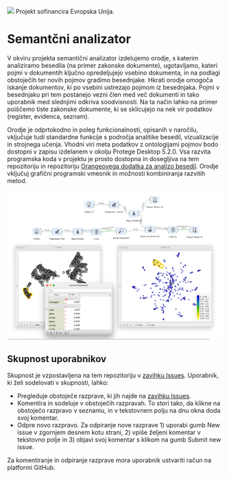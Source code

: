 ![](meetings/logos.png)
Projekt sofinancira Evropska Unija.

# Semantčni analizator

V okviru projekta semantični analizator izdelujemo orodje, s katerim analiziramo besedila (na primer
zakonske dokumente), ugotavljamo, kateri pojmi v dokumentih ključno opredeljujejo vsebino
dokumenta, in na podlagi obstoječih ter novih pojmov gradimo besednjake. Hkrati orodje omogoča
iskanje dokumentov, ki po vsebini ustrezajo pojmom iz besednjaka. Pojmi v besednjaku pri tem
postanejo vezni člen med več dokumenti in tako uporabnik med slednjimi odkriva soodvisnosti. Na ta
način lahko na primer poiščemo tiste zakonske dokumente, ki se sklicujejo na nek vir podatkov (register,
evidenca, seznam).

Orodje je odprtokodno in poleg funkcionalnosti, opisanih v naročilu, vključuje tudi
standardne funkcije s področja analitike besedil, vizualizacije in strojnega učenja. Vhodni viri meta
podatkov z ontologijami pojmov bodo dostopni v zapisu izdelanem v okolju Protege Desktop 5.2.0. 
Vsa razvita programska koda v projektu je prosto
dostopna in dosegljiva na tem repozitoriju in repozitoriju [Orangeovega dodatka za analizo besedil](https://github.com/biolab/orange3-text). 
Orodje vključuj grafični programski vmesnik in
možnosti kombiniranja razvitih metod.


![](example-workflow.png)

## Skupnost uporabnikov

Skupnost je vzpostavljena na tem repozitoriju v [zavihku Issues](https://github.com/biolab/text-semantics/issues). Uporabnik, ki želi sodelovati v skupnosti, lahko:

- Pregleduje obstoječe razprave, ki jih najde na [zavihku Issues](https://github.com/biolab/text-semantics/issues).
- Komentira in sodeluje v obstoječih razpravah. To stori tako, da klikne na obstoječo razpravo v seznamu, in v tekstovnem polju na dnu okna doda svoj komentar.
- Odpre novo razpravo. Za odpiranje nove razprave 1) uporabi gumb New issue v zgornjem desnem kotu strani, 2) vpiše željeni komentar v tekstovno polje in 3) objavi svoj komentar s klikom na gumb Submit new issue.

Za komentiranje in odpiranje razprave mora uporabnik ustvariti račun na platformi GitHub.

